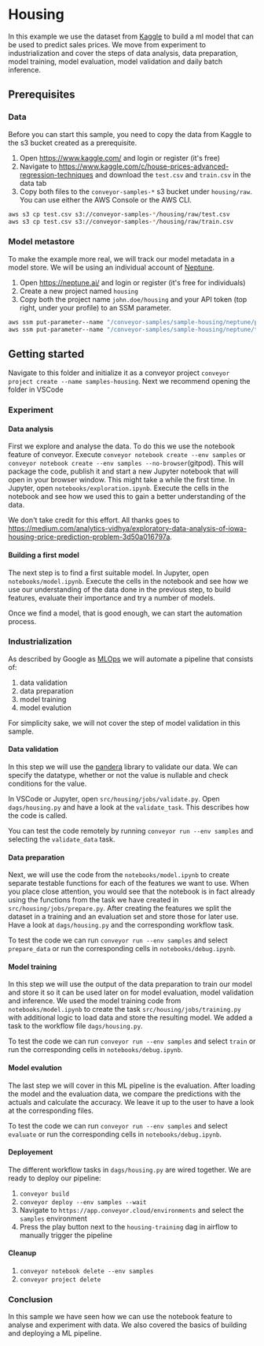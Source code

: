 # Housing

In this example we use the dataset from [Kaggle](https://www.kaggle.com/c/house-prices-advanced-regression-techniques) to build a ml model that can be used to predict sales prices. We move from experiment to industrialization and cover the steps of data analysis, data preparation, model training, model evaluation, model validation and daily batch inference. 

## Prerequisites

### Data

Before you can start this sample, you need to copy the data from Kaggle to the s3 bucket created as a prerequisite.

1. Open https://www.kaggle.com/ and login or register (it's free)
1. Navigate to https://www.kaggle.com/c/house-prices-advanced-regression-techniques and download the `test.csv` and `train.csv` in the data tab
1. Copy both files to the `conveyor-samples-*` s3 bucket under `housing/raw`. You can use either the AWS Console or the AWS CLI.

```bash
aws s3 cp test.csv s3://conveyor-samples-*/housing/raw/test.csv
aws s3 cp test.csv s3://conveyor-samples-*/housing/raw/train.csv
```

### Model metastore

To make the example more real, we will track our model metadata in a model store. We will be using an individual account of [Neptune](https://neptune.ai/). 

1. Open https://neptune.ai/ and login or register (it's free for individuals)
1. Create a new project named `housing`
1. Copy both the project name `john.doe/housing` and your API token (top right, under your profile) to an SSM parameter.

```bash
aws ssm put-parameter--name "/conveyor-samples/sample-housing/neptune/project" --type "String" --value "john.doe/housing"
aws ssm put-parameter--name "/conveyor-samples/sample-housing/neptune/token" --type "SecureString" --value "eyJhcGlfYWRk ..."
```

## Getting started 

Navigate to this folder and initialize it as a conveyor project `conveyor project create --name samples-housing`. Next we recommend opening the folder
in VSCode 

### Experiment

#### Data analysis

First we explore and analyse the data. To do this we use the notebook feature of conveyor. Execute `conveyor notebook create --env samples` or `conveyor notebook create --env samples --no-browser`(gitpod).
This will package the code, publish it and start a new Jupyter notebook that will open in your browser window. This might take a while the first time. In Jupyter, open `notebooks/exploration.ipynb`. Execute the cells in the notebook and see how we used this to gain a better understanding of the data.

We don't take credit for this effort. All thanks goes to https://medium.com/analytics-vidhya/exploratory-data-analysis-of-iowa-housing-price-prediction-problem-3d50a016797a.

#### Building a first model

The next step is to find a first suitable model. In Jupyter, open `notebooks/model.ipynb`. Execute the cells in the notebook and see how we use our understanding of the data done in the previous step, to build features, evaluate their importance and try a number of models. 

Once we find a model, that is good enough, we can start the automation process.

### Industrialization

As described by Google as [MLOps](https://cloud.google.com/architecture/mlops-continuous-delivery-and-automation-pipelines-in-machine-learning) we will automate a pipeline that consists of: 

1. data validation
1. data preparation
1. model training
1. model evalution

For simplicity sake, we will not cover the step of model validation in this sample. 

#### Data validation

In this step we will use the [pandera](https://pandera.readthedocs.io/en/stable/) library to validate our data. We can specify the datatype, whether or not the value is nullable and check conditions for the value.

In VSCode or Jupyter, open `src/housing/jobs/validate.py`. Open `dags/housing.py` and have a 
look at the `validate_task`. This describes how the code is called. 

You can test the code remotely by running `conveyor run --env samples` and selecting the `validate_data` task.

#### Data preparation

Next, we will use the code from the `notebooks/model.ipynb` to create separate testable functions for each of the features we want to use. When you place close attention, you would see that the notebook is in fact already using the functions from the task we have created in `src/housing/jobs/prepare.py`. After creating the features we split the dataset in a training and an evaluation set and store those for later use. Have a look at `dags/housing.py` and the corresponding workflow task. 

To test the code we can run `conveyor run --env samples` and select `prepare_data` or run the corresponding cells in `notebooks/debug.ipynb`. 

#### Model training

In this step we will use the output of the data preparation to train our model and store it so it can be used later on for model evaluation, model validation and inference. We used the model training code from `notebooks/model.ipynb` to create the task `src/housing/jobs/training.py` with additional logic to load data and store the resulting model. We added a task to the workflow file `dags/housing.py`.

To test the code we can run `conveyor run --env samples` and select `train` or run the corresponding cells in `notebooks/debug.ipynb`. 


#### Model evalution

The last step we will cover in this ML pipeline is the evaluation. After loading the model and the evaluation data, we compare the predictions with the actuals and calculate the accuracy. We leave it up to the user to have a look at the corresponding files.

To test the code we can run `conveyor run --env samples` and select `evaluate` or run the corresponding cells in `notebooks/debug.ipynb`.


#### Deployement

The different workflow tasks in `dags/housing.py` are wired together. We are ready to deploy our pipeline:

1. `conveyor build`
1. `conveyor deploy --env samples --wait`
1. Navigate to `https://app.conveyor.cloud/environments` and select the `samples` environment
1. Press the play button next to the `housing-training` dag in airflow to manually trigger the pipeline


#### Cleanup

1. `conveyor notebook delete --env samples`
1. `conveyor project delete`


### Conclusion

In this sample we have seen how we can use the notebook feature to analyse and experiment with data. We also covered the basics of 
building and deploying a ML pipeline.


